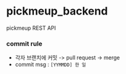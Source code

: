 # pickmeup_backend
pickmeup REST API

### commit rule
- 각자 브랜치에 커밋 -> pull request -> merge
- commit msg : `[YYMMDD] 한 일`
